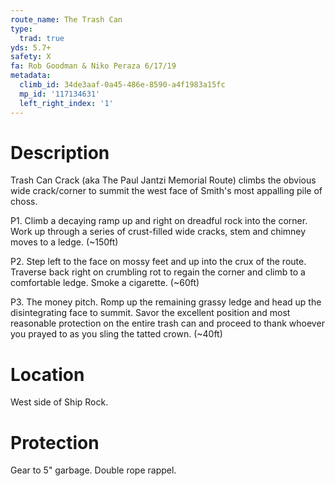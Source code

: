 ```yaml
---
route_name: The Trash Can
type:
  trad: true
yds: 5.7+
safety: X
fa: Rob Goodman & Niko Peraza 6/17/19
metadata:
  climb_id: 34de3aaf-0a45-486e-8590-a4f1983a15fc
  mp_id: '117134631'
  left_right_index: '1'
---
```

# Description
Trash Can Crack (aka The Paul Jantzi Memorial Route) climbs the obvious wide crack/corner to summit the west face of Smith's most appalling pile of choss.

P1. Climb a decaying ramp up and right on dreadful rock into the corner. Work up through a series of crust-filled wide cracks, stem and chimney moves to a ledge. (~150ft)

P2. Step left to the face on mossy feet and up into the crux of the route. Traverse back right on crumbling rot to regain the corner and climb to a comfortable ledge. Smoke a cigarette. (~60ft)

P3. The money pitch. Romp up the remaining grassy ledge and head up the disintegrating face to summit. Savor the excellent position and most reasonable protection on the entire trash can and proceed to thank whoever you prayed to as you sling the tatted crown. (~40ft)

# Location
West side of Ship Rock.

# Protection
Gear to 5" garbage. Double rope rappel.
